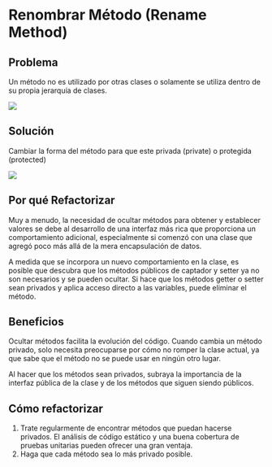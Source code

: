 # Renombrar Método (Rename Method)

## Problema

Un método no es utilizado por otras clases o solamente se utiliza dentro de su propia jerarquía de clases.

![](https://refactoring.guru/images/refactoring/diagrams/Hide%20Method%20-%20Before.png?id=598219cd5a4b26974b091534b2dc89ae)

## Solución

Cambiar la forma del método para que este privada (private) o protegida (protected)

![](https://refactoring.guru/images/refactoring/diagrams/Hide%20Method%20-%20After.png?id=2f7f1435a959a0a611778513e5bc4365)

## Por qué Refactorizar
Muy a menudo, la necesidad de ocultar métodos para obtener y establecer valores se debe al desarrollo de una interfaz más rica que proporciona un comportamiento adicional, 
especialmente si comenzó con una clase que agregó poco más allá de la mera encapsulación de datos.

A medida que se incorpora un nuevo comportamiento en la clase, es posible que descubra que los métodos públicos de captador y setter ya no son necesarios y se pueden ocultar. 
Si hace que los métodos getter o setter sean privados y aplica acceso directo a las variables, puede eliminar el método.

## Beneficios

Ocultar métodos facilita la evolución del código. Cuando cambia un método privado, solo necesita preocuparse por cómo no romper la clase actual, 
ya que sabe que el método no se puede usar en ningún otro lugar.

Al hacer que los métodos sean privados, subraya la importancia de la interfaz pública de la clase y de los métodos que siguen siendo públicos.

## Cómo refactorizar

1. Trate regularmente de encontrar métodos que puedan hacerse privados. 
El análisis de código estático y una buena cobertura de pruebas unitarias pueden ofrecer una gran ventaja.
2. Haga que cada método sea lo más privado posible.